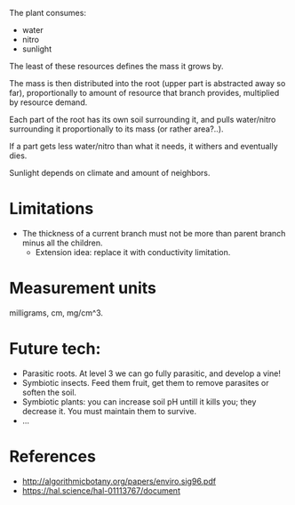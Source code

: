 

The plant consumes:
* water
* nitro
* sunlight

The least of these resources defines the mass it grows by.

The mass is then distributed into the root (upper part is abstracted away so far),
proportionally to amount of resource that branch provides, multiplied by resource demand.

Each part of the root has its own soil surrounding it,
and pulls water/nitro surrounding it proportionally to its mass (or rather area?..).

If a part gets less water/nitro than what it needs, it withers and eventually dies.

Sunlight depends on climate and amount of neighbors.


# Limitations
* The thickness of a current branch must not be more than parent branch minus all the children.
    - Extension idea: replace it with conductivity limitation.

# Measurement units
milligrams, cm, mg/cm^3.


# Future tech:

* Parasitic roots. At level 3 we can go fully parasitic, and develop a vine!
* Symbiotic insects. Feed them fruit, get them to remove parasites or soften the soil.
* Symbiotic plants: you can increase soil pH untill it kills you; they decrease it. You must
  maintain them to survive.
* ...



# References
* http://algorithmicbotany.org/papers/enviro.sig96.pdf
* https://hal.science/hal-01113767/document

